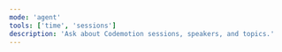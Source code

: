 ```yaml
---
mode: 'agent'
tools: ['time', 'sessions']
description: 'Ask about Codemotion sessions, speakers, and topics.'
---
```



